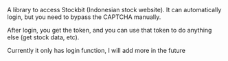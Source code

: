  A library to access Stockbit (Indonesian stock website). It can automatically login, but you need to bypass the CAPTCHA manually.

After login, you get the token, and you can use that token to do anything else (get stock data, etc).

Currently it only has login function, I will add more in the future
